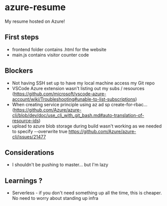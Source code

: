 # azure-resume
 My resume hosted on Azure!

 ## First steps 
 - frontend folder contains .html for the website 
 - main.js contains visitor counter code

## Blockers 
- Not having SSH set up to have my local machine access my Git repo
- VSCode Azure extension wasn't listing out my subs / resources (https://github.com/microsoft/vscode-azure-account/wiki/Troubleshooting#unable-to-list-subscriptions)
- When creating service principle using az ad sp create-for-rbac... (https://github.com/Azure/azure-cli/blob/dev/doc/use_cli_with_git_bash.md#auto-translation-of-resource-ids)
- upload to azure blob storage during build wasn't working as we needed to specify --overwrite true https://github.com/Azure/azure-cli/issues/21477

## Considerations
- I shouldn't be pushing to master... but I'm lazy

## Learnings ? 
- Serverless - if you don't need something up all the time, this is cheaper. No need to worry about standing up infra